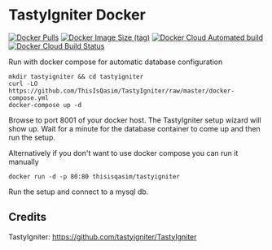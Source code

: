 # TastyIgniter Docker
[![Docker Pulls](https://img.shields.io/docker/pulls/thisisqasim/tastyigniter)](https://hub.docker.com/r/thisisqasim/tastyigniter/)
[![Docker Image Size (tag)](https://img.shields.io/docker/image-size/thisisqasim/tastyigniter/latest)](https://hub.docker.com/r/thisisqasim/tastyigniter/tags)
[![Docker Cloud Automated build](https://img.shields.io/docker/cloud/automated/thisisqasim/tastyigniter)](https://hub.docker.com/r/thisisqasim/tastyigniter/builds)
[![Docker Cloud Build Status](https://img.shields.io/docker/cloud/build/thisisqasim/tastyigniter)](https://hub.docker.com/r/thisisqasim/tastyigniter/builds)

Run with docker compose for automatic database configuration

    mkdir tastyigniter && cd tastyigniter
    curl -LO https://github.com/ThisIsQasim/TastyIgniter/raw/master/docker-compose.yml
    docker-compose up -d
    
Browse to port 8001 of your docker host. The TastyIgniter setup wizard will show up. Wait for a minute for the database container to come up and then run the setup. 


Alternatively if you don't want to use docker compose you can run it manually

    docker run -d -p 80:80 thisisqasim/tastyigniter
    
Run the setup and connect to a mysql db.

## Credits
TastyIgniter: https://github.com/tastyigniter/TastyIgniter
